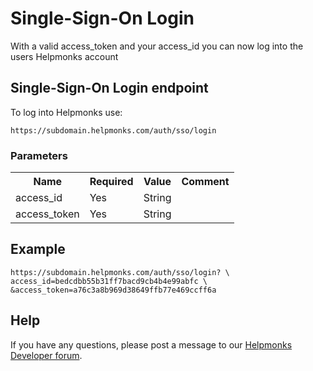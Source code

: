 # Single-Sign-On Login

With a valid access_token and your access_id you can now log into the users Helpmonks account

## Single-Sign-On Login endpoint

To log into Helpmonks use:

```
https://subdomain.helpmonks.com/auth/sso/login
```

### Parameters

<table>
    <tr>
        <th>Name</th>
        <th>Required</th>
        <th>Value</th>
        <th>Comment</th>
    </tr>
    <tr>
        <td>access_id</td>
        <td>Yes</td>
        <td>String</td>
        <td></td>
    </tr>
    <tr>
        <td>access_token</td>
        <td>Yes</td>
        <td>String</td>
        <td></td>
    </tr>
</table>

## Example

```
https://subdomain.helpmonks.com/auth/sso/login? \
access_id=bedcdbb55b31ff7bacd9cb4b4e99abfc \
&access_token=a76c3a8b969d38649ffb77e469ccff6a
```

## Help

If you have any questions, please post a message to our [Helpmonks Developer forum](https://help.helpmonks.com). 